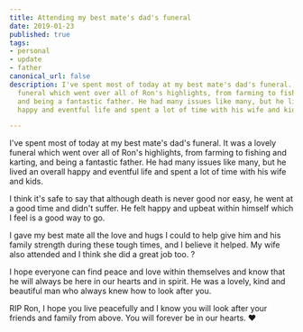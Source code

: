 ```yaml
---
title: Attending my best mate's dad's funeral
date: 2019-01-23
published: true
tags:
- personal
- update
- father
canonical_url: false
description: I've spent most of today at my best mate's dad's funeral. It was a lovely
  funeral which went over all of Ron's highlights, from farming to fishing and karting,
  and being a fantastic father. He had many issues like many, but he lived an overall
  happy and eventful life and spent a lot of time with his wife and kids.

---
```

I've spent most of today at my best mate's dad's funeral. It was a lovely funeral which went over all of Ron's highlights, from farming to fishing and karting, and being a fantastic father. He had many issues like many, but he lived an overall happy and eventful life and spent a lot of time with his wife and kids.

I think it's safe to say that although death is never good nor easy, he went at a good time and didn't suffer. He felt happy and upbeat within himself which I feel is a good way to go.

I gave my best mate all the love and hugs I could to help give him and his family strength during these tough times, and I believe it helped. My wife also attended and I think she did a great job too. ?

I hope everyone can find peace and love within themselves and know that he will always be here in our hearts and in spirit. He was a lovely, kind and beautiful man who always knew how to look after you.

RIP Ron, I hope you live peacefully and I know you will look after your friends and family from above. You will forever be in our hearts. ♥️